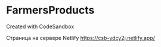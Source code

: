 # FarmersProducts
Created with CodeSandbox

Страница на сервере Netlify
https://csb-ydcy2j.netlify.app/
